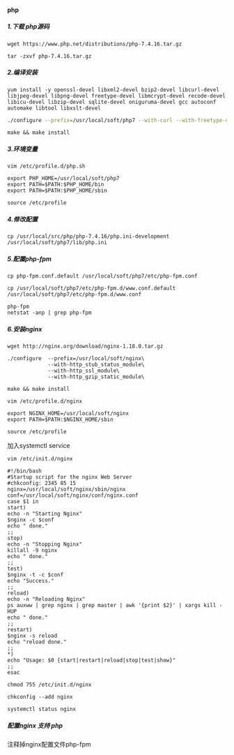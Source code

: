 #### php

##### 1.下载 php源码

````shell
wget https://www.php.net/distributions/php-7.4.16.tar.gz
````

````shell
tar -zxvf php-7.4.16.tar.gz
````

##### 2.编译安装

````shell
yum install -y openssl-devel libxml2-devel bzip2-devel libcurl-devel libjpeg-devel libpng-devel freetype-devel libmcrypt-devel recode-devel libicu-devel libzip-devel sqlite-devel oniguruma-devel gcc autoconf automake libtool libxslt-devel
````

````sh
./configure --prefix=/usr/local/soft/php7 --with-curl --with-freetype-dir --with-gd --with-gettext --with-iconv-dir --with-kerberos --with-libdir --with-libxml-dir --with-mysqli --with-openssl --with-pcre-regex --with-pdo-mysql --with-pdo-sqlite --with-pear --with-png-dir --with-xmlrpc --with-xsl --with-zlib --enable-fpm --enable-bcmath -enable-inline-optimization --enable-gd-native-ttf --enable-mbregex --enable-mbstring --enable-opcache --enable-pcntl --enable-shmop --enable-soap --enable-sockets --enable-sysvsem --enable-xml --enable-zip --enable-pcntl --with-curl --with-fpm-user --enable-ftp --enable-session --enable-xml 
````

````shell
make && make install
````



##### 3.环境变量

````shell
vim /etc/profile.d/php.sh
````

````shell
export PHP_HOME=/usr/local/soft/php7
export PATH=$PATH:$PHP_HOME/bin
export PATH=$PATH:$PHP_HOME/sbin
````

````shell
source /etc/profile
````

##### 4.修改配置

````shell
cp /usr/local/src/php/php-7.4.16/php.ini-development  /usr/local/soft/php7/lib/php.ini
````

##### 5.配置php-fpm

````shell
cp php-fpm.conf.default /usr/local/soft/php7/etc/php-fpm.conf
````

````shell
cp /usr/local/soft/php7/etc/php-fpm.d/www.conf.default /usr/local/soft/php7/etc/php-fpm.d/www.conf
````

````shell
php-fpm
netstat -anp | grep php-fpm
````

 ##### 6.安装nginx

````shell
wget http://nginx.org/download/nginx-1.18.0.tar.gz
````



````shell
./configure  --prefix=/usr/local/soft/nginx\
             --with-http_stub_status_module\
             --with-http_ssl_module\
             --with-http_gzip_static_module\
````

````shell
make && make install
````

````shell
vim /etc/profile.d/nginx
````

````shell
export NGINX_HOME=/usr/local/soft/nginx
export PATH=$PATH:$NGINX_HOME/sbin
````

````shell
source /etc/profile
````

加入systemctl  service

````shell
vim /etc/init.d/nginx
````

````shell
#!/bin/bash
#Startup script for the nginx Web Server
#chkconfig: 2345 85 15
nginx=/usr/local/soft/nginx/sbin/nginx
conf=/usr/local/soft/nginx/conf/nginx.conf
case $1 in
start)
echo -n "Starting Nginx"
$nginx -c $conf
echo " done."
;;
stop)
echo -n "Stopping Nginx"
killall -9 nginx
echo " done."
;;
test)
$nginx -t -c $conf
echo "Success."
;;
reload)
echo -n "Reloading Nginx"
ps auxww | grep nginx | grep master | awk '{print $2}' | xargs kill -HUP
echo " done."
;;
restart)
$nginx -s reload
echo "reload done."
;;
*)
echo "Usage: $0 {start|restart|reload|stop|test|show}"
;;
esac

````

````
chmod 755 /etc/init.d/nginx
````

````
chkconfig --add nginx
````

````
systemctl status nginx
````







##### 配置nginx 支持 php

注释掉nginx配置文件php-fpm